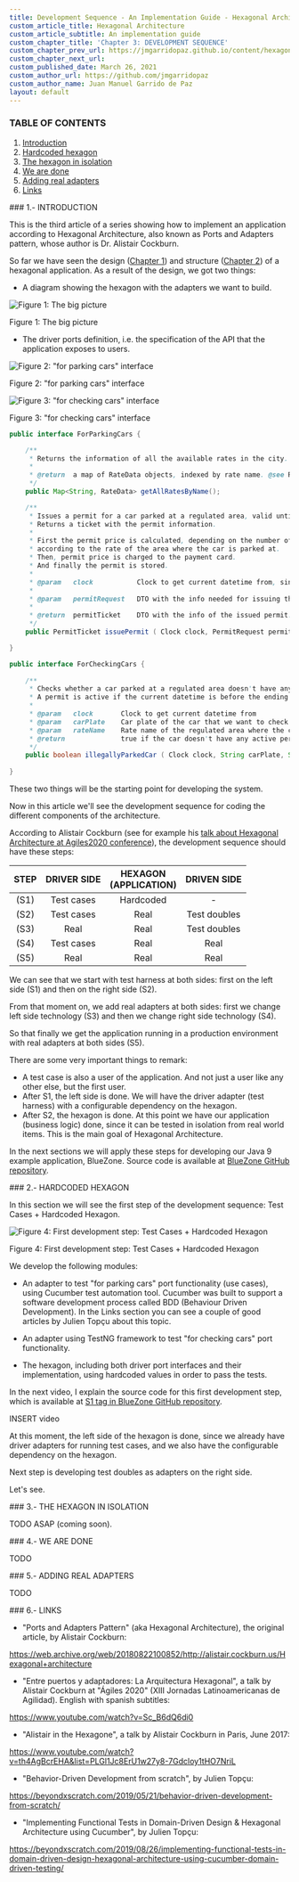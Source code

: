 ```yaml
---
title: Development Sequence - An Implementation Guide - Hexagonal Architecture
custom_article_title: Hexagonal Architecture
custom_article_subtitle: An implementation guide
custom_chapter_title: 'Chapter 3: DEVELOPMENT SEQUENCE'
custom_chapter_prev_url: https://jmgarridopaz.github.io/content/hexagonalarchitecture-ig/chapter2.html
custom_chapter_next_url:
custom_published_date: March 26, 2021
custom_author_url: https://github.com/jmgarridopaz
custom_author_name: Juan Manuel Garrido de Paz
layout: default
---
```


### TABLE OF CONTENTS

1. [Introduction](#tc1)
2. [Hardcoded hexagon](#tc2)
3. [The hexagon in isolation](#tc3)
4. [We are done](#tc4)
5. [Adding real adapters](#tc5)
6. [Links](#tc6)

<div id="tc1"></div>
### 1.- INTRODUCTION

This is the third article of a series showing how to implement an application according to Hexagonal Architecture, also known as Ports and Adapters pattern, whose author is Dr. Alistair Cockburn.

So far we have seen the design (<a target="_blank" href="https://jmgarridopaz.github.io/content/hexagonalarchitecture-ig/chapter1.html">Chapter 1</a>) and structure (<a target="_blank" href="https://jmgarridopaz.github.io/content/hexagonalarchitecture-ig/chapter2.html">Chapter 2</a>) of a hexagonal application. As a result of the design, we got two things:

- A diagram showing the hexagon with the adapters we want to build.

![Figure 1: The big picture](/assets/images/hexagonalarchitecture-ig/figure3-1.png)
<p class="figure">Figure 1: The big picture</p>

- The driver ports definition, i.e. the specification of the API that the application exposes to users.

![Figure 2: "for parking cars" interface](/assets/images/hexagonalarchitecture-ig/figure3-2.png)
<p class="figure">Figure 2: "for parking cars" interface</p>

![Figure 3: "for checking cars" interface](/assets/images/hexagonalarchitecture-ig/figure3-3.png)
<p class="figure">Figure 3: "for checking cars" interface</p>

~~~java
public interface ForParkingCars {

	/**
	 * Returns the information of all the available rates in the city.
	 * 
	 * @return	a map of RateData objects, indexed by rate name. @see RateInfo
	 */
	public Map<String, RateData> getAllRatesByName();

	/**
	 * Issues a permit for a car parked at a regulated area, valid until a datetime, paying it with a card.
	 * Returns a ticket with the permit information.
	 * 
	 * First the permit price is calculated, depending on the number of minutes of the permit period,
	 * according to the rate of the area where the car is parked at.
	 * Then, permit price is charged to the payment card.
	 * And finally the permit is stored.
	 * 
	 * @param	clock			Clock to get current datetime from, since it will be the starting datetime of the permit period
	 * 
	 * @param	permitRequest	DTO with the info needed for issuing the permit. @see PermitRequest
	 * 
	 * @return	permitTicket	DTO with the info of the issued permit. @see PermitTicket
	 */
	public PermitTicket issuePermit ( Clock clock, PermitRequest permitRequest );

}
~~~

~~~java
public interface ForCheckingCars {
		
	/**
	 * Checks whether a car parked at a regulated area doesn't have any active permit.
	 * A permit is active if the current datetime is before the ending datetime of the permit period.
	 * 
	 * @param	clock		Clock to get current datetime from
	 * @param	carPlate	Car plate of the car that we want to check
	 * @param	rateName	Rate name of the regulated area where the car to check is parked at
	 * @return				true if the car doesn't have any active permit for the rate, false otherwise
	 */
	public boolean illegallyParkedCar ( Clock clock, String carPlate, String rateName );
	
}
~~~

These two things will be the starting point for developing the system.

Now in this article we'll see the development sequence for coding the different components of the architecture.

According to Alistair Cockburn (see for example his <a target="_blank" href="https://www.youtube.com/watch?v=Sc_B6dQ6di0&t=813">talk about Hexagonal Architecture at Agiles2020 conference</a>), the development sequence should have these steps:

| STEP |DRIVER SIDE|HEXAGON<br />(APPLICATION)|DRIVEN SIDE|
|:-:|:--:|:--:|:--:|
|(S1)|Test cases|Hardcoded|-|
|(S2)|Test cases|Real|Test doubles|
|(S3)|Real|Real|Test doubles|
|(S4)|Test cases|Real|Real|
|(S5)|Real|Real|Real |

We can see that we start with test harness at both sides: first on the left side (S1) and then on the right side (S2).

From that moment on, we add real adapters at both sides: first we change left side technology (S3) and then we change right side technology (S4).

So that finally we get the application running in a production environment with real adapters at both sides (S5).

There are some very important things to remark:

- A test case is also a user of the application. And not just a user like any other else, but the first user.
- After S1, the left side is done. We will have the driver adapter (test harness) with a configurable dependency on the hexagon.
- After S2, the hexagon is done. At this point we have our application (business logic) done, since it can be tested in isolation from real world items. This is the main goal of Hexagonal Architecture.

In the next sections we will apply these steps for developing our Java 9 example application, BlueZone. Source code is available at <a target="_blank" href="https://github.com/jmgarridopaz/bluezone">BlueZone GitHub repository</a>.

<div id="tc2"></div>
### 2.- HARDCODED HEXAGON

In this section we will see the first step of the development sequence: Test Cases + Hardcoded Hexagon.

![Figure 4: First development step: Test Cases + Hardcoded Hexagon](/assets/images/hexagonalarchitecture-ig/figure3-4.png)
<p class="figure">Figure 4: First development step: Test Cases + Hardcoded Hexagon</p>

We develop the following modules:

- An adapter to test "for parking cars" port functionality (use cases), using Cucumber test automation tool. Cucumber was built to support a software development process called BDD (Behaviour Driven Development). In the Links section you can see a couple of good articles by Julien Topçu about this topic.

- An adapter using TestNG framework to test "for checking cars" port functionality.

- The hexagon, including both driver port interfaces and their implementation, using hardcoded values in order to pass the tests.

In the next video, I explain the source code for this first development step, which is available at <a target="_blank" href="https://github.com/jmgarridopaz/bluezone/tree/S1">S1 tag in BlueZone GitHub repository</a>.

INSERT video

At this moment, the left side of the hexagon is done, since we already have driver adapters for running test cases, and we also have the configurable dependency on the hexagon.

Next step is developing test doubles as adapters on the right side.

Let's see.

<div id="tc3"></div>
### 3.- THE HEXAGON IN ISOLATION

TODO ASAP (coming soon).

<div id="tc4"></div>
### 4.- WE ARE DONE

TODO

<div id="tc5"></div>
### 5.- ADDING REAL ADAPTERS

TODO

<div id="tc6"></div>
### 6.- LINKS

- "Ports and Adapters Pattern" (aka Hexagonal Architecture), the original article, by Alistair Cockburn:

<a target="_blank" href="https://web.archive.org/web/20180822100852/http://alistair.cockburn.us/Hexagonal+architecture">https://web.archive.org/web/20180822100852/http://alistair.cockburn.us/Hexagonal+architecture</a>

- "Entre puertos y adaptadores: La Arquitectura Hexagonal", a talk by Alistair Cockburn at "Ágiles 2020" (XIII Jornadas Latinoamericanas de Agilidad). English with spanish subtitles:

<a target="_blank" href="https://www.youtube.com/watch?v=Sc_B6dQ6di0">https://www.youtube.com/watch?v=Sc_B6dQ6di0</a>

- "Alistair in the Hexagone", a talk by Alistair Cockburn in Paris, June 2017:

<a target="_blank" href="https://www.youtube.com/watch?v=th4AgBcrEHA&list=PLGl1Jc8ErU1w27y8-7Gdcloy1tHO7NriL">https://www.youtube.com/watch?v=th4AgBcrEHA&list=PLGl1Jc8ErU1w27y8-7Gdcloy1tHO7NriL</a>

- "Behavior-Driven Development from scratch", by Julien Topçu:

<a target="_blank" href="https://beyondxscratch.com/2019/05/21/behavior-driven-development-from-scratch/">https://beyondxscratch.com/2019/05/21/behavior-driven-development-from-scratch/</a>

- "Implementing Functional Tests in Domain-Driven Design & Hexagonal Architecture using Cucumber", by Julien Topçu:

<a target="_blank" href="https://beyondxscratch.com/2019/08/26/implementing-functional-tests-in-domain-driven-design-hexagonal-architecture-using-cucumber-domain-driven-testing/">https://beyondxscratch.com/2019/08/26/implementing-functional-tests-in-domain-driven-design-hexagonal-architecture-using-cucumber-domain-driven-testing/</a>

<br/>

<div class="commentbox"></div>
